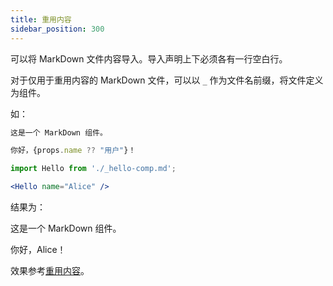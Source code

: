 ```yaml
---
title: 重用内容
sidebar_position: 300
---
```



可以将 MarkDown 文件内容导入。导入声明上下必须各有一行空白行。

对于仅用于重用内容的 MarkDown 文件，可以以 `_` 作为文件名前缀，将文件定义为组件。

如：

```jsx title="_hello-comp.md"
这是一个 MarkDown 组件。

你好，{props.name ?? "用户"}！
```

```jsx title="some-doc.md"
import Hello from './_hello-comp.md';

<Hello name="Alice" />
```

结果为：

这是一个 MarkDown 组件。

你好，Alice！

效果参考[重用内容](../../examples/reuse/index.md)。
